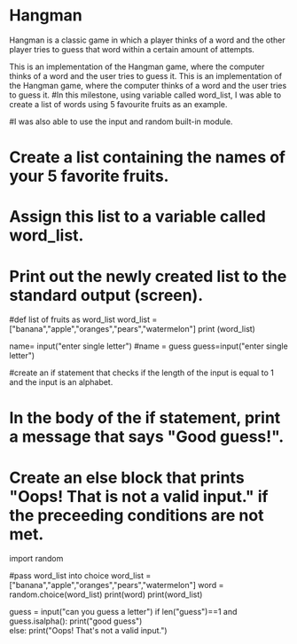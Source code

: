 # Hangman
Hangman is a classic game in which a player thinks of a word and the other player tries to guess that word within a certain amount of attempts.

This is an implementation of the Hangman game, where the computer thinks of a word and the user tries to guess it. 
This is an implementation of the Hangman game, where the computer thinks of a word and the user tries to guess it. 
#In this milestone, using variable called word_list, I was able to create a list of words using 5 favourite fruits as an example.

#I was also able to use the input and random built-in module.

# Create a list containing the names of your 5 favorite fruits.

# Assign this list to a variable called word_list.

# Print out the newly created list to the standard output (screen).

#def list of fruits as word_list
word_list = ["banana","apple","oranges","pears","watermelon"]
print (word_list) 




name= input("enter single letter")
#name = guess
guess=input("enter single letter")

#create an if statement that checks if the length of the input is equal to 1 and the input is an alphabet.

# In the body of the if statement, print a message that says "Good guess!".

# Create an else block that prints "Oops! That is not a valid input." if the preceeding conditions are not met.

import random


#pass word_list into choice
word_list = ["banana","apple","oranges","pears","watermelon"]
word = random.choice(word_list)
print(word)
print(word_list)


guess = input("can you guess a letter")
if len("guess")==1 and guess.isalpha():
    print("good guess")   
else:
    print("Oops! That's not a valid input.")
    
